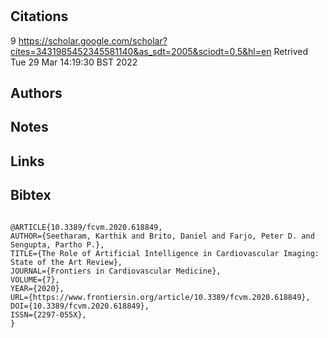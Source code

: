 # 
## Citations
9
https://scholar.google.com/scholar?cites=3431985452345581140&as_sdt=2005&sciodt=0,5&hl=en
Retrived
Tue 29 Mar 14:19:30 BST 2022


## Authors 


## Notes

## Links 

## Bibtex 

```

@ARTICLE{10.3389/fcvm.2020.618849,
AUTHOR={Seetharam, Karthik and Brito, Daniel and Farjo, Peter D. and Sengupta, Partho P.}, 
TITLE={The Role of Artificial Intelligence in Cardiovascular Imaging: State of the Art Review},
JOURNAL={Frontiers in Cardiovascular Medicine},
VOLUME={7},
YEAR={2020},
URL={https://www.frontiersin.org/article/10.3389/fcvm.2020.618849},
DOI={10.3389/fcvm.2020.618849},
ISSN={2297-055X},
}


```

